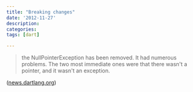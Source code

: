 ```yaml
---
title: "Breaking changes"
date: '2012-11-27'
description:
categories:
tags: [dart]

---
```


>the NullPointerException has been removed.  It had numerous problems.  The two most immediate ones were that there wasn't a pointer, and it wasn't an exception.

([news.dartlang.org](http://news.dartlang.org/2012/11/breaking-change-nullpointerexception-removed.html))
